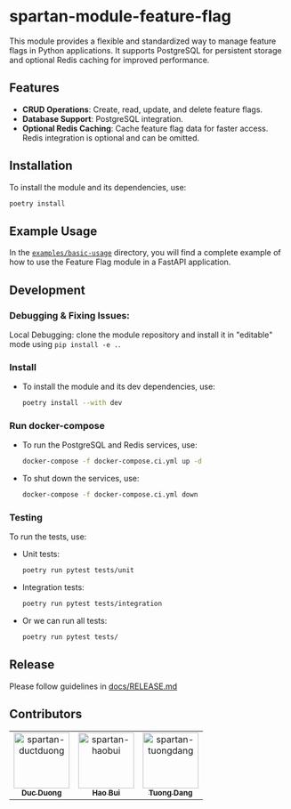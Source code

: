 # spartan-module-feature-flag

This module provides a flexible and standardized way to manage feature flags in Python applications. It supports PostgreSQL for persistent storage and optional Redis caching for improved performance.

## Features
- **CRUD Operations**: Create, read, update, and delete feature flags.
- **Database Support**: PostgreSQL integration.
- **Optional Redis Caching**: Cache feature flag data for faster access. Redis integration is optional and can be omitted.

## Installation
To install the module and its dependencies, use:
  ```bash
  poetry install
  ```

## Example Usage
In the [`examples/basic-usage`](./examples/basic-usage) directory, you will find a complete example of how to use the Feature Flag module in a FastAPI application.

## Development

### Debugging & Fixing Issues:
Local Debugging: clone the module repository and install it in "editable" mode using `pip install -e .`.

### Install
- To install the module and its dev dependencies, use:
  ```bash
  poetry install --with dev
  ```

### Run docker-compose
- To run the PostgreSQL and Redis services, use:
  ```bash
  docker-compose -f docker-compose.ci.yml up -d
  ```

- To shut down the services, use:
  ```bash
  docker-compose -f docker-compose.ci.yml down
  ```

### Testing
To run the tests, use:
- Unit tests:
  ```bash
  poetry run pytest tests/unit
  ```

- Integration tests:
  ```bash
  poetry run pytest tests/integration
  ```

- Or we can run all tests:
  ```bash
  poetry run pytest tests/
  ```

## Release
Please follow guidelines in [docs/RELEASE.md](./docs/RELEASE.md)

## Contributors

<!-- readme: collaborators,contributors -start -->
<table>
	<tbody>
		<tr>
            <td align="center">
                <a href="https://github.com/spartan-ductduong">
                    <img src="https://avatars.githubusercontent.com/u/112845152?v=4" width="100;" alt="spartan-ductduong"/>
                    <br />
                    <sub><b>Duc Duong</b></sub>
                </a>
            </td>
            <td align="center">
                <a href="https://github.com/spartan-haobui">
                    <img src="https://avatars.githubusercontent.com/u/146458589?v=4" width="100;" alt="spartan-haobui"/>
                    <br />
                    <sub><b>Hao Bui</b></sub>
                </a>
            </td>
            <td align="center">
                <a href="https://github.com/spartan-tuongdang">
                    <img src="https://avatars.githubusercontent.com/u/128400107?v=4" width="100;" alt="spartan-tuongdang"/>
                    <br />
                    <sub><b>Tuong Dang</b></sub>
                </a>
            </td>
		</tr>
	<tbody>
</table>
<!-- readme: collaborators,contributors -end -->
